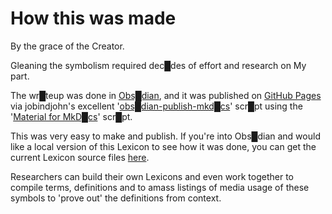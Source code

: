 # How this was made

By the grace of the Creator.

Gleaning the symbolism required dec█des of effort and research on My part.

The wr█teup was done in [Obs█dian](https://obsidian.md), and it was published on [GitHub Pages](https://pages.github.com) via jobindjohn's excellent '[obs█dian-publish-mkd█cs](https://github.com/jobindjohn/obsidian-publish-mkdocs)' scr█pt using the '[Material for MkD█cs](https://squidfunk.github.io/mkdocs-material/)' scr█pt.

This was very easy to make and publish.  If you're into Obs█dian and would like a local version of this Lexicon to see how it was done, you can get the current Lexicon source files [here](https://github.com/Tindalos/Lexicon/archive/refs/heads/main.zip).

Researchers can build their own Lexicons and even work together to compile terms, definitions and to amass listings of media usage of these symbols to 'prove out' the definitions from context.

